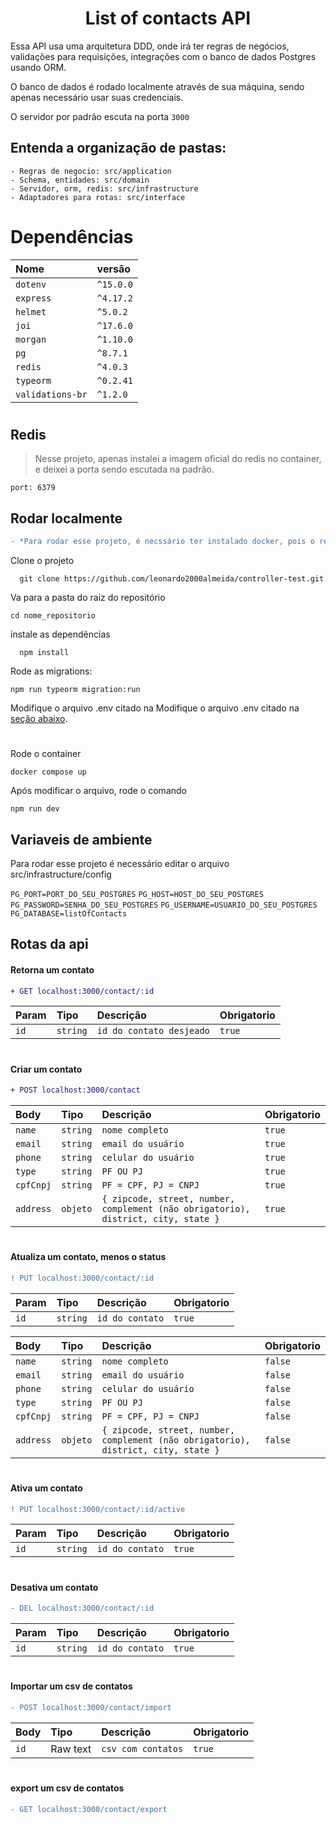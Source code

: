 
<h1 align="center">
List of contacts API
</h1>
Essa API usa uma arquitetura DDD, onde irá ter regras de negócios, validações para requisições, integrações com o banco de dados Postgres usando ORM.

O banco de dados é rodado localmente através de sua máquina, sendo apenas necessário usar suas credenciais.

O servidor por padrão escuta na porta ``` 3000 ```

## Entenda a organização de pastas:
```
- Regras de negocio: src/application
- Schema, entidades: src/domain
- Servidor, orm, redis: src/infrastructure
- Adaptadores para rotas: src/interface
```

# Dependências

| Nome              | versão | 
| :--------         | :--- | 
|    `dotenv`      |   `^15.0.0`   |
|    `express`      |   `^4.17.2`   |
|    `helmet`      |   `^5.0.2`   |
|    `joi`      |   `^17.6.0`   |
|    `morgan`      |   `^1.10.0`   |
|    `pg`      |   `^8.7.1`   |
|    `redis`      |   `^4.0.3`   |
|    `typeorm`      |   `^0.2.41`   |
|    `validations-br`      |   `^1.2.0`   |



#


## Redis
> Nesse projeto, apenas instalei a imagem oficial do redis no container, e deixei a porta sendo escutada na padrão.

```
port: 6379
```


## Rodar localmente

```diff
- *Para rodar esse projeto, é necssário ter instalado docker, pois o redis roda em um container.*
```

Clone o projeto

```git
  git clone https://github.com/leonardo2000almeida/controller-test.git
```

Va para a pasta do raiz do repositório

```shell
cd nome_repositorio
```


instale as dependências

```shell
  npm install
```

Rode as migrations:

```shell
npm run typeorm migration:run
```

Modifique o arquivo .env citado na Modifique o arquivo .env citado na [seção abaixo](README.md#variaveis-de-ambiente).

#

Rode o container

```shell
docker compose up
```

Após modificar o arquivo, rode o comando

```shell
npm run dev
```

## Variaveis de ambiente

Para rodar esse projeto é necessário editar o arquivo src/infrastructure/config

`PG_PORT=PORT_DO_SEU_POSTGRES`
`PG_HOST=HOST_DO_SEU_POSTGRES`
`PG_PASSWORD=SENHA_DO_SEU_POSTGRES`
`PG_USERNAME=USUARIO_DO_SEU_POSTGRES`
`PG_DATABASE=listOfContacts`

## Rotas da api
#### Retorna um contato

```diff
+ GET localhost:3000/contact/:id
```

| Param | Tipo | Descrição | Obrigatorio |
| :-------- | :--- | :-------- | :---------- | 
|    `id`      |   `string`   |     `id do contato desjeado`     |        `true`     |

#
#### Criar um contato

```diff
+ POST localhost:3000/contact
```


| Body | Tipo | Descrição | Obrigatorio |
| :-------- | :--- | :-------- | :---------- | 
|    `name`      |   `string`   |     `nome completo`     |        `true`     |
|    `email`      |   `string`   |     `email do usuário`     |        `true`     |
|    `phone`      |   `string`   |     `celular do usuário`     |        `true`     |
|    `type`      |   `string`   |     `PF OU PJ`     |        `true`     |
|    `cpfCnpj`      |   `string`   |     `PF = CPF, PJ = CNPJ`     |        `true`     |
|    `address`      |   `objeto`   |     `{ zipcode, street, number, complement (não obrigatorio), district, city, state }`     |        `true`     |

#
#### Atualiza um contato, menos o status

```diff
! PUT localhost:3000/contact/:id
```

| Param | Tipo | Descrição | Obrigatorio |
| :-------- | :--- | :-------- | :---------- | 
|    `id`      |   `string`   |     `id do contato`     |        `true`     |


| Body | Tipo | Descrição | Obrigatorio |
| :-------- | :--- | :-------- | :---------- | 
|    `name`      |   `string`   |     `nome completo`     |        `false`     |
|    `email`      |   `string`   |     `email do usuário`     |        `false`     |
|    `phone`      |   `string`   |     `celular do usuário`     |        `false`     |
|    `type`      |   `string`   |     `PF OU PJ`     |        `false`     |
|    `cpfCnpj`      |   `string`   |     `PF = CPF, PJ = CNPJ`     |        `false`     |
|    `address`      |   `objeto`   |     `{ zipcode, street, number, complement (não obrigatorio), district, city, state }`     |  `false` |

#

#### Ativa um contato

```diff
! PUT localhost:3000/contact/:id/active
```

| Param | Tipo | Descrição | Obrigatorio |
| :-------- | :--- | :-------- | :---------- | 
|    `id`      |   `string`   |     `id do contato`     |        `true`     |

#

#### Desativa um contato

```diff
- DEL localhost:3000/contact/:id
```

| Param | Tipo | Descrição | Obrigatorio |
| :-------- | :--- | :-------- | :---------- | 
|    `id`      |   `string`   |     `id do contato`     |        `true`     |

#


#### Importar um csv de contatos

```diff
- POST localhost:3000/contact/import
```

| Body | Tipo | Descrição | Obrigatorio |
| :-------- | :--- | :-------- | :---------- | 
|    `id`      |   Raw text   |     `csv com contatos`     |        `true`     |

#

#### export um csv de contatos

```diff
- GET localhost:3000/contact/export
```
#
